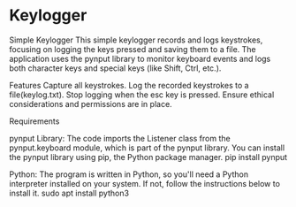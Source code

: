 # Keylogger

Simple Keylogger This simple keylogger records and logs keystrokes, focusing on logging the keys pressed and saving them to a file. The application uses the pynput library to monitor keyboard events and logs both character keys and special keys (like Shift, Ctrl, etc.).

Features Capture all keystrokes. Log the recorded keystrokes to a file(keylog.txt). Stop logging when the esc key is pressed. Ensure ethical considerations and permissions are in place.

Requirements

pynput Library: The code imports the Listener class from the pynput.keyboard module, which is part of the pynput library. You can install the pynput library using pip, the Python package manager. pip install pynput

Python: The program is written in Python, so you'll need a Python interpreter installed on your system. If not, follow the instructions below to install it. sudo apt install python3

